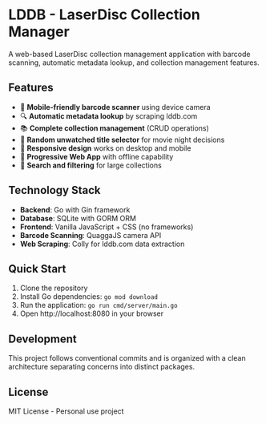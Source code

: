 # LDDB - LaserDisc Collection Manager

A web-based LaserDisc collection management application with barcode scanning, automatic metadata lookup, and collection management features.

## Features

- 📱 **Mobile-friendly barcode scanner** using device camera
- 🔍 **Automatic metadata lookup** by scraping lddb.com
- 📚 **Complete collection management** (CRUD operations)
- 🎲 **Random unwatched title selector** for movie night decisions
- 📱 **Responsive design** works on desktop and mobile
- 🔄 **Progressive Web App** with offline capability
- 🔎 **Search and filtering** for large collections

## Technology Stack

- **Backend**: Go with Gin framework
- **Database**: SQLite with GORM ORM
- **Frontend**: Vanilla JavaScript + CSS (no frameworks)
- **Barcode Scanning**: QuaggaJS camera API
- **Web Scraping**: Colly for lddb.com data extraction

## Quick Start

1. Clone the repository
2. Install Go dependencies: `go mod download`
3. Run the application: `go run cmd/server/main.go`
4. Open http://localhost:8080 in your browser

## Development

This project follows conventional commits and is organized with a clean architecture separating concerns into distinct packages.

## License

MIT License - Personal use project